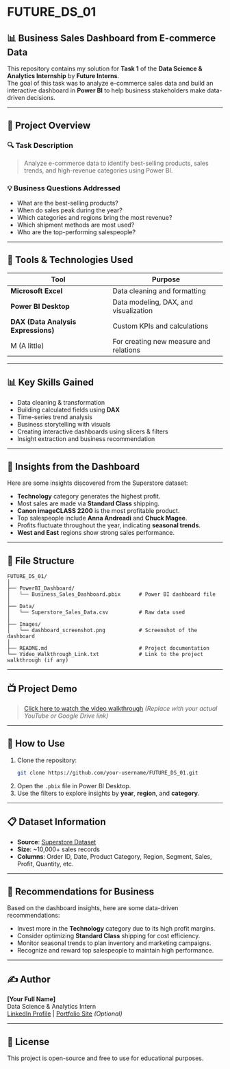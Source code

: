 # FUTURE_DS_01

## 📊 Business Sales Dashboard from E-commerce Data

This repository contains my solution for **Task 1** of the **Data Science & Analytics Internship** by **Future Interns**.  
The goal of this task was to analyze e-commerce sales data and build an interactive dashboard in **Power BI** to help business stakeholders make data-driven decisions.

---

## 📁 Project Overview

### 🔍 Task Description

> Analyze e-commerce data to identify best-selling products, sales trends, and high-revenue categories using Power BI.

### 💡 Business Questions Addressed

- What are the best-selling products?
- When do sales peak during the year?
- Which categories and regions bring the most revenue?
- Which shipment methods are most used?
- Who are the top-performing salespeople?

---

## 🚀 Tools & Technologies Used

| Tool | Purpose |
|------|---------|
| **Microsoft Excel** | Data cleaning and formatting |
| **Power BI Desktop** | Data modeling, DAX, and visualization |
| **DAX (Data Analysis Expressions)** | Custom KPIs and calculations |
| M (A little) | For creating new measure and relations|

---

## 📊 Key Skills Gained

- Data cleaning & transformation
- Building calculated fields using **DAX**
- Time-series trend analysis
- Business storytelling with visuals
- Creating interactive dashboards using slicers & filters
- Insight extraction and business recommendation

---

## 🧠 Insights from the Dashboard

Here are some insights discovered from the Superstore dataset:

- **Technology** category generates the highest profit.
- Most sales are made via **Standard Class** shipping.
- **Canon imageCLASS 2200** is the most profitable product.
- Top salespeople include **Anna Andreadi** and **Chuck Magee**.
- Profits fluctuate throughout the year, indicating **seasonal trends**.
- **West and East** regions show strong sales performance.

---

## 📂 File Structure

```
FUTURE_DS_01/
│
├── PowerBI_Dashboard/
│   └── Business_Sales_Dashboard.pbix      # Power BI dashboard file
│
├── Data/
│   └── Superstore_Sales_Data.csv          # Raw data used
│
├── Images/
│   └── dashboard_screenshot.png           # Screenshot of the dashboard
│
├── README.md                              # Project documentation
└── Video_Walkthrough_Link.txt             # Link to the project walkthrough (if any)
```

---

## 📺 Project Demo

> [Click here to watch the video walkthrough](#) *(Replace with your actual YouTube or Google Drive link)*

---

## 📌 How to Use

1. Clone the repository:
   ```bash
   git clone https://github.com/your-username/FUTURE_DS_01.git
   ```
2. Open the `.pbix` file in Power BI Desktop.
3. Use the filters to explore insights by **year**, **region**, and **category**.

---

## 📋 Dataset Information

- **Source**: [Superstore Dataset](https://community.tableau.com/s/downloads)  
- **Size**: ~10,000+ sales records  
- **Columns**: Order ID, Date, Product Category, Region, Segment, Sales, Profit, Quantity, etc.

---

## 💬 Recommendations for Business

Based on the dashboard insights, here are some data-driven recommendations:

- Invest more in the **Technology** category due to its high profit margins.
- Consider optimizing **Standard Class** shipping for cost efficiency.
- Monitor seasonal trends to plan inventory and marketing campaigns.
- Recognize and reward top salespeople to maintain high performance.

---

## ✍️ Author

**[Your Full Name]**  
Data Science & Analytics Intern  
[LinkedIn Profile](#) | [Portfolio Site](#) *(Optional)*

---

## 📜 License

This project is open-source and free to use for educational purposes.
